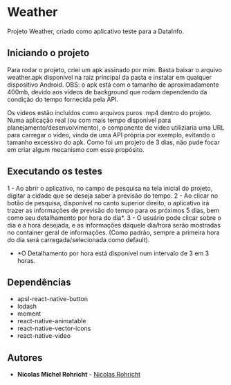 # Weather

Projeto Weather, criado como aplicativo teste para a DataInfo.

## Iniciando o projeto

Para rodar o projeto, criei um apk assinado por mim.
Basta baixar o arquivo weather.apk disponível na raiz principal da pasta e instalar em qualquer dispositivo Android. 
OBS: o apk está com o tamanho de aproximadamente 400mb, devido aos vídeos de background que rodam dependendo da condição do tempo fornecida pela API.

Os vídeos estão incluídos como arquivos puros .mp4 dentro do projeto.
Numa aplicação real (ou com mais tempo disponível para planejamento/desenvolvimento), o componente de vídeo utiliziaria uma URL para carregar o vídeo, vindo de uma API própria por exemplo, evitando o tamanho excessivo do apk.
Como foi um projeto de 3 dias, não pude focar em criar algum mecanismo com esse propósito.

## Executando os testes

1 - Ao abrir o aplicativo, no campo de pesquisa na tela inicial do projeto, digitar a cidade que se deseja saber a previsão do tempo.
2 - Ao clicar no botão de pesquisa, disponível no canto superior direito, o aplicativo irá trazer as informações de previsão do tempo para os próximos 5 dias, bem como seu detalhamento por hora do dia*.
3 - O usuário pode clicar sobre o dia e a hora desejada, e as informações daquele dia/hora serão mostradas no container geral de informações. (Como padrão, sempre a primeira hora do dia será carregada/selecionada como default).

* *O Detalhamento por hora está disponível num intervalo de 3 em 3 horas.

## Dependências
- apsl-react-native-button
- lodash
- moment
- react-native-animatable
- react-native-vector-icons
- react-native-video

## Autores

* **Nícolas Michel Rohricht** - [Nicolas Rohricht](https://github.com/nicolas-rohricht)
